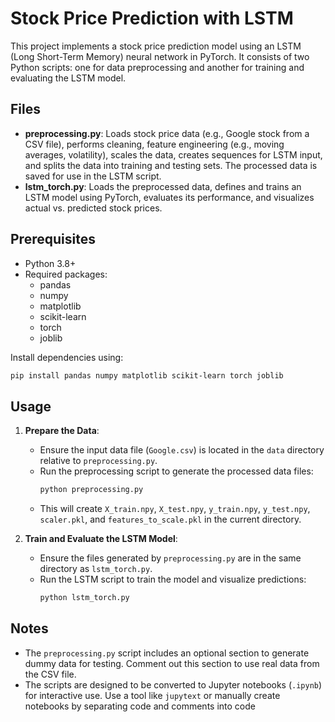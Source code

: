 # Stock Price Prediction with LSTM

This project implements a stock price prediction model using an LSTM (Long Short-Term Memory) neural network in PyTorch. It consists of two Python scripts: one for data preprocessing and another for training and evaluating the LSTM model.

## Files

- **preprocessing.py**: Loads stock price data (e.g., Google stock from a CSV file), performs cleaning, feature engineering (e.g., moving averages, volatility), scales the data, creates sequences for LSTM input, and splits the data into training and testing sets. The processed data is saved for use in the LSTM script.
- **lstm_torch.py**: Loads the preprocessed data, defines and trains an LSTM model using PyTorch, evaluates its performance, and visualizes actual vs. predicted stock prices.

## Prerequisites

- Python 3.8+
- Required packages:
  - pandas
  - numpy
  - matplotlib
  - scikit-learn
  - torch
  - joblib

Install dependencies using:
```bash
pip install pandas numpy matplotlib scikit-learn torch joblib
```

## Usage

1. **Prepare the Data**:
   - Ensure the input data file (`Google.csv`) is located in the `data` directory relative to `preprocessing.py`.
   - Run the preprocessing script to generate the processed data files:
     ```bash
     python preprocessing.py
     ```
   - This will create `X_train.npy`, `X_test.npy`, `y_train.npy`, `y_test.npy`, `scaler.pkl`, and `features_to_scale.pkl` in the current directory.

2. **Train and Evaluate the LSTM Model**:
   - Ensure the files generated by `preprocessing.py` are in the same directory as `lstm_torch.py`.
   - Run the LSTM script to train the model and visualize predictions:
     ```bash
     python lstm_torch.py
     ```

## Notes

- The `preprocessing.py` script includes an optional section to generate dummy data for testing. Comment out this section to use real data from the CSV file.
- The scripts are designed to be converted to Jupyter notebooks (`.ipynb`) for interactive use. Use a tool like `jupytext` or manually create notebooks by separating code and comments into code